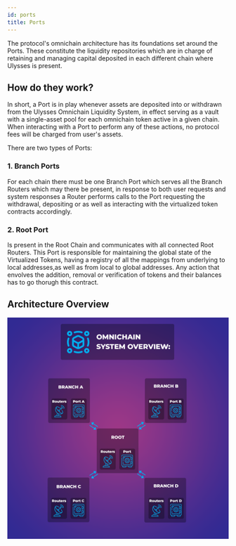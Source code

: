 ```yaml
---
id: ports
title: Ports
---
```


[//]: # (TODO: create some segway into the Ports and Virtual Liquidity sections, making use of some links to respenctive docs pages)
[//]: # (TODO: Add better examples)


The protocol's omnichain architecture has its foundations set around the Ports. These constitute the liquidity repositories which are in charge of retaining and managing capital deposited in each different chain where Ulysses is present.

## How do they work?

In short, a Port is in play whenever assets are deposited into or withdrawn from the Ulysses Omnichain Liquidity System, in effect serving as a vault with a single-asset pool for each omnichain token active in a given chain. When interacting with a Port to perform any of these actions, no protocol fees will be charged from user's assets.   

There are two types of Ports:

### 1. Branch Ports
For each chain there must be one Branch Port which serves all the Branch Routers which may there be present, in response to both user requests and system responses a Router performs calls to the Port requesting the withdrawal, depositing or as well as interacting with the virtualized token contracts accordingly.

### 2. Root Port
Is present in the Root Chain and communicates with all connected Root Routers. This Port is responsible for maintaining the global state of the Virtualized Tokens, having a registry of all the mappings from underlying to local addresses,as well as from local to global addresses. Any action that envolves the addition, removal or verification of tokens and their balances has to go thorugh this contract.

## Architecture Overview

![Omnichain_Architecture](./images/Ulysses_Omnichain_Layout.png)


